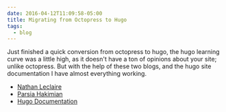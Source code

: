 ```yaml
---
date: 2016-04-12T11:09:58-05:00
title: Migrating from Octopress to Hugo
tags:
  - blog
---
```


Just finished a quick conversion from octopress to hugo, the hugo learning
curve was a little high, as it doesn't have a ton of opinions about your site;
unlike octopress. But with the help of these two blogs, and the hugo site
documentation I have almost everything working.
<!-- more -->

* [Nathan Leclaire](http://nathanleclaire.com/blog/2014/12/22/migrating-to-hugo-from-octopress/)
* [Parsia Hakimian](http://parsiya.net/tags/hugo/)
* [Hugo Documentation](http://gohugo.io/overview/introduction/)
